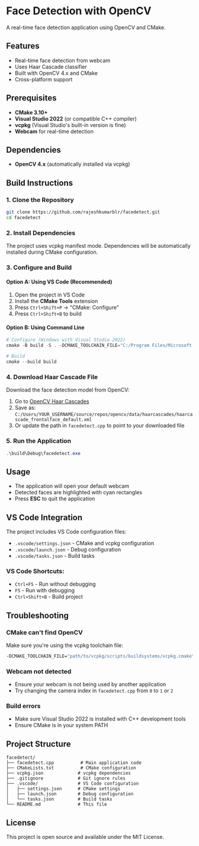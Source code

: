 # Face Detection with OpenCV

A real-time face detection application using OpenCV and CMake.

## Features
- Real-time face detection from webcam
- Uses Haar Cascade classifier
- Built with OpenCV 4.x and CMake
- Cross-platform support

## Prerequisites
- **CMake 3.10+**
- **Visual Studio 2022** (or compatible C++ compiler)
- **vcpkg** (Visual Studio's built-in version is fine)
- **Webcam** for real-time detection

## Dependencies
- **OpenCV 4.x** (automatically installed via vcpkg)

## Build Instructions

### 1. Clone the Repository
```bash
git clone https://github.com/rajeshkumarblr/facedetect.git
cd facedetect
```

### 2. Install Dependencies
The project uses vcpkg manifest mode. Dependencies will be automatically installed during CMake configuration.

### 3. Configure and Build

#### Option A: Using VS Code (Recommended)
1. Open the project in VS Code
2. Install the **CMake Tools** extension
3. Press `Ctrl+Shift+P` → "CMake: Configure"
4. Press `Ctrl+Shift+B` to build

#### Option B: Using Command Line
```powershell
# Configure (Windows with Visual Studio 2022)
cmake -B build -S . -DCMAKE_TOOLCHAIN_FILE="C:/Program Files/Microsoft Visual Studio/2022/Community/VC/vcpkg/scripts/buildsystems/vcpkg.cmake"

# Build
cmake --build build
```

### 4. Download Haar Cascade File
Download the face detection model from OpenCV:
1. Go to [OpenCV Haar Cascades](https://github.com/opencv/opencv/blob/master/data/haarcascades/haarcascade_frontalface_default.xml)
2. Save as: `C:/Users/YOUR_USERNAME/source/repos/opencv/data/haarcascades/haarcascade_frontalface_default.xml`
3. Or update the path in `facedetect.cpp` to point to your downloaded file

### 5. Run the Application
```powershell
.\build\Debug\facedetect.exe
```

## Usage
- The application will open your default webcam
- Detected faces are highlighted with cyan rectangles
- Press **ESC** to quit the application

## VS Code Integration
The project includes VS Code configuration files:
- `.vscode/settings.json` - CMake and vcpkg configuration
- `.vscode/launch.json` - Debug configuration
- `.vscode/tasks.json` - Build tasks

### VS Code Shortcuts:
- `Ctrl+F5` - Run without debugging
- `F5` - Run with debugging  
- `Ctrl+Shift+B` - Build project

## Troubleshooting

### CMake can't find OpenCV
Make sure you're using the vcpkg toolchain file:
```bash
-DCMAKE_TOOLCHAIN_FILE="path/to/vcpkg/scripts/buildsystems/vcpkg.cmake"
```

### Webcam not detected
- Ensure your webcam is not being used by another application
- Try changing the camera index in `facedetect.cpp` from `0` to `1` or `2`

### Build errors
- Make sure Visual Studio 2022 is installed with C++ development tools
- Ensure CMake is in your system PATH

## Project Structure
```
facedetect/
├── facedetect.cpp          # Main application code
├── CMakeLists.txt          # CMake configuration
├── vcpkg.json             # vcpkg dependencies
├── .gitignore             # Git ignore rules
├── .vscode/               # VS Code configuration
│   ├── settings.json      # CMake settings
│   ├── launch.json        # Debug configuration
│   └── tasks.json         # Build tasks
└── README.md              # This file
```

## License
This project is open source and available under the MIT License.